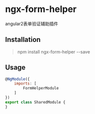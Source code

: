 # ngx-form-helper
angular2表单验证辅助插件

## Installation
> npm install ngx-form-helper --save

## Usage
```javascript
@NgModule({
    imports: [
        FormHelperModule
    ]
})
export class SharedModule {
}
```






